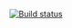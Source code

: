 [![Build status](https://ci.appveyor.com/api/projects/status/i9y96d4mk5uhj112?svg=true)](https://ci.appveyor.com/project/iratest2022/aqa-code)
